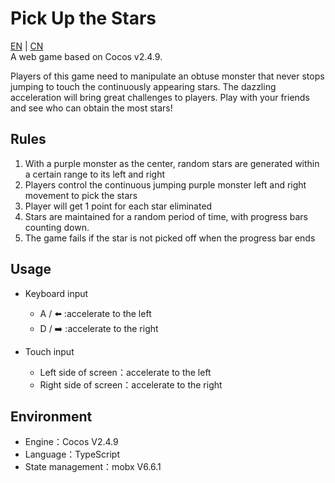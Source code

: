 # Pick Up the Stars  
[EN](README.md) | [CN](README.zh-CN.md)  
A web game based on Cocos v2.4.9. 

Players of this game need to manipulate an obtuse monster that never stops jumping to touch the continuously appearing stars. The dazzling acceleration will bring great challenges to players. Play with your friends and see who can obtain the most stars!

## Rules
1. With a purple monster as the center, random stars are generated within a certain range to its left and right
2. Players control the continuous jumping purple monster left and right movement to pick the stars
3. Player will get 1 point for each star eliminated
4. Stars are maintained for a random period of time, with progress bars counting down.
5. The game fails if the star is not picked off when the progress bar ends

## Usage
- Keyboard input
  - A / ⬅️ :accelerate to the left
  - D / ➡️ :accelerate to the right

- Touch input
  - Left side of screen：accelerate to the left
  - Right side of screen：accelerate to the right

## Environment
- Engine：Cocos V2.4.9
- Language：TypeScript
- State management：mobx V6.6.1